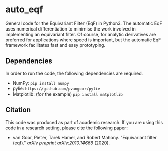 # auto_eqf
General code for the Equivariant Filter (EqF) in Python3.
The automatic EqF uses numerical differentiation to minimise the work involved in implementing an equivariant filter.
Of course, for analytic derivatives are preferred for applications where speed is important, but the automatic EqF framework facilitates fast and easy prototyping.

## Dependencies

In order to run the code, the following dependencies are required.
- NumPy: `pip install numpy`
- pylie: `https://github.com/pvangoor/pylie`
- Matplotlib: (for the example) `pip install matplotlib`

## Citation

This code was produced as part of academic research.
If you are using this code in a research setting, please cite the following paper:

- van Goor, Pieter, Tarek Hamel, and Robert Mahony. "Equivariant filter (eqf)." *arXiv preprint arXiv:2010.14666* (2020).